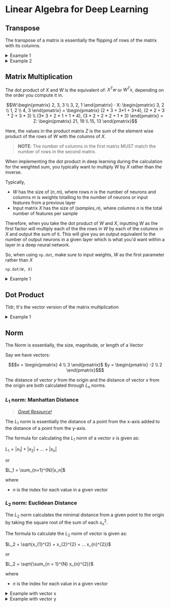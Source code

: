 # Linear Algebra for Deep Learning

## Transpose

The transpose of a matrix is essentially the flipping of rows of the matrix with its columns.

<details>
<summary> Example 1 </summary>

Given the matrix $X$

```math
X = \begin{pmatrix} 2, 3 \\ 3, 2 \\ 5, 1 \\ 4, 2 \end{pmatrix}
```

the tranpose of it is:

```math
X^T = \begin{pmatrix} 2, 3, 5, 4 \\ 3, 2, 1, 2 \end{pmatrix} 
```

</details>
<details>
<summary> Example 2 </summary>

Given the matrix $Y$

```math
Y = \begin{pmatrix}1, 2, 3 \\ 4, 5, 6 \\ 7, 8, 9 \\ 10, 11, 12 \end{pmatrix}$
```

the tranpose is given as:

```math
Y^T = \begin{pmatrix} 1, 4, 7, 10 \\ 2, 5, 8, 11 \\ 3, 6, 9, 12\end{pmatrix}
```

</details>

## Matrix Multiplication

The dot product of $X$ and $W$ is the equivalent of: $X^Tw$ or $W^Tx$, depending on the order you compute it in. 
```math
W:\begin{pmatrix} 2, 3, 3 \\ 3, 2, 1 \end{pmatrix} · X: \begin{pmatrix} 3, 2 \\ 1, 2 \\ 4, 3 \end{pmatrix} = \begin{pmatrix} (2 * 3 + 3*1 + 3*4), (2 * 2 + 3 * 2 + 3 * 3) \\ (3* 3 + 2 * 1 + 1 * 4), (3 * 2 + 2 * 2 + 1 * 3) \end{pmatrix} = Z: \begin{pmatrix} 21, 19 \\ 15, 13 \end{pmatrix}
```
Here, the values in the product matrix $Z$ is the sum of the element wise product of the rows of $W$ with the columns of $X$.

>**NOTE**: The number of columns in the first matrix MUST match the number of rows in the second matrix.

When implementing the dot product in deep learning  during the calculation for the weighted sum, you typically want to multiply $W$ by $X$ rather than the inverse.

Typically,

- $W$ has the size of $(n,m)$, where rows $n$ is the number of neurons and columns $m$ is weights totalling to the number of neurons or input features from a previous layer
- Input matrix $X$ has the size of $(samples, n)$, where columns $n$ is the total number of features per sample

Therefore, when you take the dot product of $W$ and $X$, inputting $W$ as the first factor will multiply each of the the rows in $W$ by each of the columns in $X$ and output the sum of it. This will give you an output equivalent to the number of output neurons in a given layer which is what you'd want within a layer in a deep neural network. 

So, when using `np.dot`, make sure to input weights, $W$ as the first parameter rather than $X$

`np.dot(W, X)`


<details>
<summary> Example 1 </summary>

Given matrices
```math
$A = \begin{pmatrix} 1, 2, 3 \\ 4, 5, 6 \end{pmatrix}$
$B = \begin{pmatrix} 7, 8 \\ 9, 10 \\ 11, 12 \end{pmatrix}$
```
the dot product ($Z$) of $A$ and $B$ is:
```math
$\begin{pmatrix} (1 * 7 + 2 * 9 + 3 * 11), (1 * 8 + 2 * 10 + 3 * 12) \\ (4 * 7 + 5 * 9 + 6 * 11), (4 * 8 + 5 * 10 + 6 * 12)\end{pmatrix}$

$\begin{pmatrix} (7 + 18 + 33), (8 + 20 + 36) \\ (28 + 45 + 66), (32 + 50 + 72) \end{pmatrix}$

$Z:\begin{pmatrix} (58), (64) \\ (139), (154) \end{pmatrix}$
```
</details>

## Dot Product

Tldr; It's the vector version of the matrix multiplication

<details> 
<summary> Example 1</summary>

Given matrices

$x = [2 , 3,  5]$

$w = [1, 4, 6]$

and computed the dot product as $\vec{x} • \vec{w}$, we'd do:
```math
$\begin{pmatrix} 2 \\ 3 \\ 5 \end{pmatrix} • \begin{pmatrix} 1 & 4 & 6 \end{pmatrix}$ 
```

which will ultimately equal:

$(2 * 1) + (3 * 4) + (6 * 5) = 2 + 12 + 30 = 44$

</details>

## Norm

The Norm is essentially, the size, magnitude, or length of a Vector

Say we have vectors:
```math
$x = \begin{pmatrix} 4 \\ 3 \end{pmatrix}$

$y = \begin{pmatrix} -2 \\ 2 \end{pmatrix}$
```
The distance of vector $y$ from the origin and the distance of vector $x$ from the origin are both calculated through $L_n$ norms.

### $L_1$ norm: Manhattan Distance

> [_Great Resource!_](https://www.youtube.com/watch?v=FiSy6zWDfiA)

The $L_1$ norm is essentially the distance of a point from the x-axis added to the distance of a point from the y-axis.

The formula for calculating the $L_1$ norm of a vector $x$ is given as:

$L_1 = |x_1| + |x_2| + ... + |x_n|$

or 

$L_1 = \sum_{n=1}^{N}|x_n|$

where
- $n$ is the index for each value in a given vector


### $L_2$ norm: Euclidean Distance

The $L_2$ norm calculates the minimal distance from a given point to the origin by taking the square root of the sum of each $x_n^2$.

The formula to calculate the $L_2$ norm of vector is given as:

$L_2 = \sqrt{x_{1}^{2} + x_{2}^{2} + ... x_{n}^{2}}$

or 

$L_2 = \sqrt{\sum_{n = 1}^{N} x_{n}^{2}}$

where
- $n$ is the index for each value in a given vector

<details> <summary> Example with vector x </summary>

For vector $x$, the $L_2$ norm would be:

$L_2 = \sqrt{4^{2} + 3^{2}}$

$L_2 = \sqrt{16 + 9}$

$L_2 = \sqrt{25}$

$L_2 = 5$
</details>

<details> <summary> Example with vector y </summary>

For vector $y$, the $L_2$ norm woudl be:

$L_2 = \sqrt{-2^{2} + 2^{2}}$

$L_2 = \sqrt{4 + 4}$

$L_2 = \sqrt{8}$

$L_2 = 2\sqrt{2} ≈ 2.83
